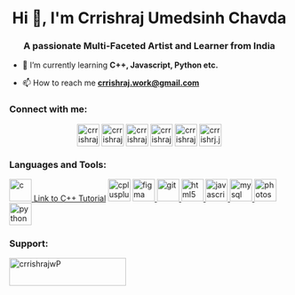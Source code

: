


<h1 align="center">Hi 👋, I'm Crrishraj Umedsinh Chavda</h1>
<h3 align="center">A passionate Multi-Faceted Artist and Learner from India</h3>

- 🌱 I’m currently learning **C++, Javascript, Python etc.**

- 📫 How to reach me **crrishraj.work@gmail.com**

<h3 align="left">Connect with me:</h3>
<p align="left">
   <p align="center">
    <a href="https://codepen.io/crrishraj16" target="_blank"><img align="center" class="rounded-image" src="https://assets.codepen.io/1584356/codepen.png" alt="crrishraj16" height="40" width="40" /></a>
    <a href="https://twitter.com/crrishraj_16" target="_blank"><img align="center" class="rounded-image" src="https://e1.pngegg.com/pngimages/409/65/png-clipart-simply-styled-icon-set-731-icons-free-twitter-twitter-logo-thumbnail.png" alt="crrishraj" height="40" width="40" /></a>
    <a href="https://linkedin.com/in/crrishraj-chavda-810b7a278" target="_blank"><img align="center" class="rounded-image" src="https://upload.wikimedia.org/wikipedia/commons/thumb/8/81/LinkedIn_icon.svg/2048px-LinkedIn_icon.svg.png" alt="crrishraj-chavda-810b7a278" height="40" width="40" /></a>
    <a href="https://kaggle.com/crrishrajchavda" target="_blank"><img align="center" class="rounded-image" src="https://encrypted-tbn0.gstatic.com/images?q=tbn:ANd9GcT8EWhyL7bVZZIJJAGgv0pg5jm4uuhbol3nAr2S4qJ15fKQpL_aqByorA_AA0_hftFBfng&usqp=CAU" alt="crrishrajchavda" height="40" width="40" /></a>
    <a href="https://fb.com/crrishraj.chavda" target="_blank"><img align="center" class="rounded-image" src="https://upload.wikimedia.org/wikipedia/en/thumb/0/04/Facebook_f_logo_%282021%29.svg/1024px-Facebook_f_logo_%282021%29.svg.png?20210818083032" alt="crrishraj.chavda" height="40" width="40" /></a>
    <a href="https://instagram.com/crrishrj.jpeg" target="_blank"><img align="center" class="rounded-image" src="https://upload.wikimedia.org/wikipedia/commons/thumb/9/96/Instagram.svg/1200px-Instagram.svg.png" alt="crrishrj.jpeg" height="40" width="40" /></a>
</p>

<h3 align="left">Languages and Tools:</h3>
<p align="left"> <a href="https://www.cprogramming.com/" target="_blank" rel="noreferrer" class="rounded-image"> 
    <img src="https://i.pinimg.com/originals/6e/46/e7/6e46e7dbe2bb73dacc055e5dbd85c3ad.png"
    alt="c" width="40" height="40" />
</a>
<a href="https://www.w3schools.com/cpp/" target="_blank" rel="noreferrer">Link to C++ Tutorial</a>
<img
            src="https://w7.pngwing.com/pngs/46/626/png-transparent-c-logo-the-c-programming-language-computer-icons-computer-programming-source-code-programming-miscellaneous-template-blue.png"
            alt="cplusplus" width="40" height="40" /> </a> <a href="https://www.figma.com/" target="_blank"
        rel="noreferrer"> <img src="https://www.vectorlogo.zone/logos/figma/figma-icon.svg" alt="figma" width="40"
            height="40" /> </a> <a href="https://git-scm.com/" target="_blank" rel="noreferrer"> <img
            src="https://www.vectorlogo.zone/logos/git-scm/git-scm-icon.svg" alt="git" width="40" height="40" /> </a> <a
        href="https://www.w3.org/html/" target="_blank" rel="noreferrer"> <img
            src="https://upload.wikimedia.org/wikipedia/commons/thumb/2/25/HTML5_Shiny_Icon.svg/1024px-HTML5_Shiny_Icon.svg.png"
            alt="html5" width="40" height="40" /> </a> <a href="https://developer.mozilla.org/en-US/docs/Web/JavaScript"
        target="_blank" rel="noreferrer"> <img
            src="https://logos-world.net/wp-content/uploads/2023/02/JavaScript-Logo.png"
            alt="javascript" width="40" height="40" /> </a> <a href="https://www.mysql.com/" target="_blank"
        rel="noreferrer"> <img
            src="https://upload.wikimedia.org/wikipedia/commons/thumb/a/af/Adobe_Photoshop_CC_icon.svg/640px-Adobe_Photoshop_CC_icon.svg.png"
            alt="mysql" width="40" height="40" /> </a> <a href="https://www.photoshop.com/en" target="_blank"
        rel="noreferrer"> <img
            src="https://upload.wikimedia.org/wikipedia/commons/thumb/c/c3/Python-logo-notext.svg/1869px-Python-logo-notext.svg.png"
            alt="photoshop" width="40" height="40" /> </a> <a href="https://www.python.org" target="_blank"
        rel="noreferrer"> 
               <img
            src="https://upload.wikimedia.org/wikipedia/commons/thumb/c/c3/Python-logo-notext.svg/1869px-Python-logo-notext.svg.png"
            alt="python" width="40" height="40" /> </a> </p>

<h3 align="left">Support:</h3>
<p><a href="https://www.buymeacoffee.com/crrishrajwP"> <img align="left"
            src="https://cdn.buymeacoffee.com/buttons/v2/default-yellow.png" height="50" width="210"
            alt="crrishrajwP" /></a></p><br><br>
